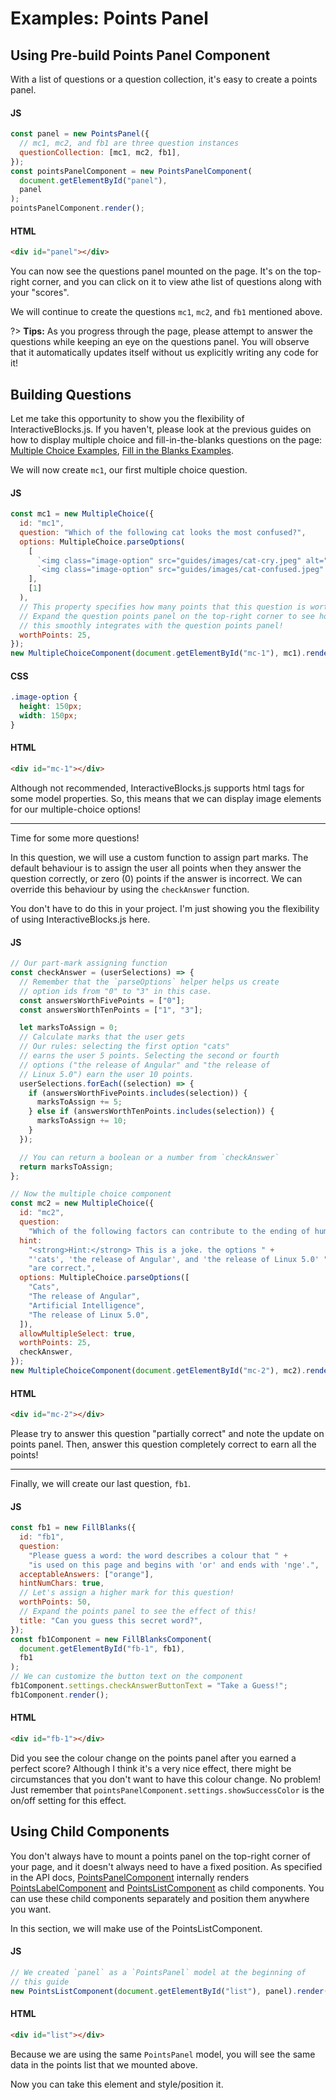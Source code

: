 # Examples: Points Panel

## Using Pre-build Points Panel Component

With a list of questions or a question collection, it's easy to create a points panel.

<!-- tabs:start -->

#### **JS**

```javascript
const panel = new PointsPanel({
  // mc1, mc2, and fb1 are three question instances
  questionCollection: [mc1, mc2, fb1],
});
const pointsPanelComponent = new PointsPanelComponent(
  document.getElementById("panel"),
  panel
);
pointsPanelComponent.render();
```

#### **HTML**

```html
<div id="panel"></div>
```

<!-- tabs:end -->

You can now see the questions panel mounted on the page. It's on the top-right corner, and you can click on it to view athe list of questions along with your "scores".

We will continue to create the questions `mc1`, `mc2`, and `fb1` mentioned above.

?> **Tips:** As you progress through the page, please attempt to answer the questions while keeping
an eye on the questions panel. You will observe that it automatically updates itself without us explicitly writing any code for it!

## Building Questions

Let me take this opportunity to show you the flexibility of InteractiveBlocks.js.
If you haven't, please look at the previous guides on how to display multiple choice and fill-in-the-blanks questions on the page: [Multiple Choice Examples](guides/multiple-choice.md), [Fill in the Blanks Examples](guides/fill-blanks.md).

We will now create `mc1`, our first multiple choice question.

<!-- tabs:start -->

#### **JS**

```javascript
const mc1 = new MultipleChoice({
  id: "mc1",
  question: "Which of the following cat looks the most confused?",
  options: MultipleChoice.parseOptions(
    [
      `<img class="image-option" src="guides/images/cat-cry.jpeg" alt="crying cat" />`,
      `<img class="image-option" src="guides/images/cat-confused.jpeg" alt="confused cat" />`,
    ],
    [1]
  ),
  // This property specifies how many points that this question is worth
  // Expand the question points panel on the top-right corner to see how
  // this smoothly integrates with the question points panel!
  worthPoints: 25,
});
new MultipleChoiceComponent(document.getElementById("mc-1"), mc1).render();
```

#### **CSS**

```css
.image-option {
  height: 150px;
  width: 150px;
}
```

#### **HTML**

```html
<div id="mc-1"></div>
```

<!-- tabs:end -->

Although not recommended, InteractiveBlocks.js supports html tags for some model properties.
So, this means that we can display image elements for our multiple-choice options!

<div id="mc-1"></div>

<hr />

Time for some more questions!

In this question, we will use a custom function to assign part marks.
The default behaviour is to assign the user all points when they answer the question correctly,
or zero (0) points if the answer is incorrect. We can override this behaviour by using the
`checkAnswer` function.

You don't have to do this in your project. I'm just showing you the flexibility of using InteractiveBlocks.js here.

<!-- tabs:start -->

#### **JS**

```javascript
// Our part-mark assigning function
const checkAnswer = (userSelections) => {
  // Remember that the `parseOptions` helper helps us create
  // option ids from "0" to "3" in this case.
  const answersWorthFivePoints = ["0"];
  const answersWorthTenPoints = ["1", "3"];

  let marksToAssign = 0;
  // Calculate marks that the user gets
  // Our rules: selecting the first option "cats"
  // earns the user 5 points. Selecting the second or fourth
  // options ("the release of Angular" and "the release of
  // Linux 5.0") earn the user 10 points.
  userSelections.forEach((selection) => {
    if (answersWorthFivePoints.includes(selection)) {
      marksToAssign += 5;
    } else if (answersWorthTenPoints.includes(selection)) {
      marksToAssign += 10;
    }
  });

  // You can return a boolean or a number from `checkAnswer`
  return marksToAssign;
};
```

```javascript
// Now the multiple choice component
const mc2 = new MultipleChoice({
  id: "mc2",
  question:
    "Which of the following factors can contribute to the ending of humanity?",
  hint:
    "<strong>Hint:</strong> This is a joke. the options " +
    "'cats', 'the release of Angular', and 'the release of Linux 5.0' " +
    "are correct.",
  options: MultipleChoice.parseOptions([
    "Cats",
    "The release of Angular",
    "Artificial Intelligence",
    "The release of Linux 5.0",
  ]),
  allowMultipleSelect: true,
  worthPoints: 25,
  checkAnswer,
});
new MultipleChoiceComponent(document.getElementById("mc-2"), mc2).render();
```

#### **HTML**

```html
<div id="mc-2"></div>
```

<!-- tabs:end -->

<div id="mc-2"></div>

Please try to answer this question "partially correct" and note the update on points panel.
Then, answer this question completely correct to earn all the points!

<hr />

Finally, we will create our last question, `fb1`.

<!-- tabs:start -->

#### **JS**

```javascript
const fb1 = new FillBlanks({
  id: "fb1",
  question:
    "Please guess a word: the word describes a colour that " +
    "is used on this page and begins with 'or' and ends with 'nge'.",
  acceptableAnswers: ["orange"],
  hintNumChars: true,
  // Let's assign a higher mark for this question!
  worthPoints: 50,
  // Expand the points panel to see the effect of this!
  title: "Can you guess this secret word?",
});
const fb1Component = new FillBlanksComponent(
  document.getElementById("fb-1", fb1),
  fb1
);
// We can customize the button text on the component
fb1Component.settings.checkAnswerButtonText = "Take a Guess!";
fb1Component.render();
```

#### **HTML**

```html
<div id="fb-1"></div>
```

<!-- tabs:end -->

<div id="fb-1"></div>

Did you see the colour change on the points panel after you earned a perfect score?
Although I think it's a very nice effect, there might be circumstances that you don't want to have this colour change.
No problem! Just remember that `pointsPanelComponent.settings.showSuccessColor` is the on/off setting for this effect.

## Using Child Components

You don't always have to mount a points panel on the top-right corner of your page, and it doesn't always need to have a fixed position.
As specified in the API docs, [PointsPanelComponent](api-docs/points-panel/points-panel-component.md) internally renders [PointsLabelComponent](api-docs/points-panel/points-label-component.md) and [PointsListComponent](api-docs/points-panel/points-list-component.md) as child components.
You can use these child components separately and position them anywhere you want.

In this section, we will make use of the PointsListComponent.

<!-- tabs:start -->

#### **JS**

```javascript
// We created `panel` as a `PointsPanel` model at the beginning of
// this guide
new PointsListComponent(document.getElementById("list"), panel).render();
```

#### **HTML**

```html
<div id="list"></div>
```

<!-- tabs:end -->

<div id="list"></div>

Because we are using the same `PointsPanel` model, you will see the same data in the points list that we mounted above.

Now you can take this element and style/position it.

<div id="panel"></div>

<style>
.image-option {
  height: 150px;
  width: 150px;
}
</style>

<script>
const { MultipleChoice, MultipleChoiceComponent, FillBlanks, FillBlanksComponent, PointsPanel, PointsPanelComponent, PointsListComponent } = Blocks;
// Create mc1
const mc1 = new MultipleChoice({
  id: "mc1",
  question: "Which of the following cat looks the most confused?",
  options: MultipleChoice.parseOptions([
    `<img class="image-option" src="guides/images/cat-cry.jpeg" alt="crying cat" />`,
    `<img class="image-option" src="guides/images/cat-confused.jpeg" alt="confused cat" />`,
  ], [1]),
  worthPoints: 25,
});
new MultipleChoiceComponent(document.getElementById("mc-1"), mc1).render();
// Create mc2
const checkAnswer = (userSelections) => {
  const answersWorthFivePoints = ["0"];
  const answersWorthTenPoints = ["1", "3"];
  let marksToAssign = 0;
  userSelections.forEach((selection) => {
    if (answersWorthFivePoints.includes(selection)) {
      marksToAssign += 5;
    } else if (answersWorthTenPoints.includes(selection)) {
      marksToAssign += 10;
    }
  });
  return marksToAssign;
};
const mc2 = new MultipleChoice({
  id: "mc2",
  question:
    "Which of the following factors can contribute to the ending of humanity?",
  hint:
    "<strong>Hint:</strong> This is a joke. the options " +
    "'cats', 'the release of Angular', and 'the release of Linux 5.0' " +
    "are correct.",
  options: MultipleChoice.parseOptions([
    "Cats",
    "The release of Angular",
    "Artificial Intelligence",
    "The release of Linux 5.0",
  ]),
  allowMultipleSelect: true,
  worthPoints: 25,
  checkAnswer,
});
new MultipleChoiceComponent(document.getElementById("mc-2"), mc2).render();
// Create fb1
const fb1 = new FillBlanks({
  id: "fb1",
  question:
    "Please guess a word: the word describes a colour that " +
    "is used on this page and begins with 'or' and ends with 'nge'.",
  acceptableAnswers: ["orange"],
  hintNumChars: true,
  title: "Can you guess this secret word?",
  worthPoints: 50,
});
const fb1Component = new FillBlanksComponent(
  document.getElementById("fb-1", fb1),
  fb1
);
// We can customize the button text on the component
fb1Component.settings.checkAnswerButtonText = "Take a Guess!";
fb1Component.render();
// Points Panel
// This code is different from the code shown because this documentation site
// was configured to use absolute links.
const getLink = (question) => `/#/guides/points-panel#${question.idWithPrefix}`;
const questionCollection = [mc1, mc2, fb1];
const questionLinks = questionCollection.map(question => getLink(question));
const panel = new PointsPanel({
  questionCollection,
  questionLinks
});
new PointsPanelComponent(document.getElementById("panel"), panel).render();
// Create points list
new PointsListComponent(document.getElementById("list"), panel).render();
</script>
